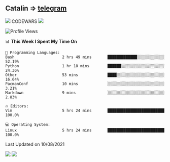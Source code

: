 ## Catalin => [telegram](https://t.me/catalinhimself) 
![](https://www.codewars.com/users/Catalinhimself/badges/micro) CODEWARS
![](https://github.com/Catalinhimself/Catalinhimself/blob/main/Sakura_Nene_CPP.jpg)

<!--START_SECTION:waka-->
![Profile Views](http://img.shields.io/badge/Profile%20Views-0-blue)

📊 **This Week I Spent My Time On** 

```text
💬 Programming Languages: 
Bash                     2 hrs 49 mins       █████████████░░░░░░░░░░░░   52.19% 
Python                   1 hr 18 mins        ██████░░░░░░░░░░░░░░░░░░░   24.36% 
Other                    53 mins             ████░░░░░░░░░░░░░░░░░░░░░   16.64% 
PacmanConf               10 mins             ░░░░░░░░░░░░░░░░░░░░░░░░░   3.21% 
Markdown                 9 mins              ░░░░░░░░░░░░░░░░░░░░░░░░░   2.83%

🔥 Editors: 
Vim                      5 hrs 24 mins       █████████████████████████   100.0%

💻 Operating System: 
Linux                    5 hrs 24 mins       █████████████████████████   100.0%

```


 Last Updated on 10/08/2021
<!--END_SECTION:waka-->

![](https://github-readme-stats.vercel.app/api?username=catalinhimself&count_private=true&show_icons=true&theme=calm)
![](https://github-readme-stats.vercel.app/api/wakatime?username=catalinhimself&theme=calm)

  


